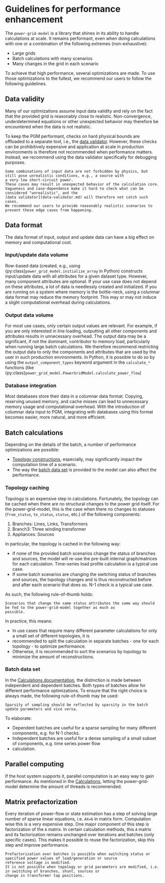 <!--
SPDX-FileCopyrightText: Contributors to the Power Grid Model project <powergridmodel@lfenergy.org>

SPDX-License-Identifier: MPL-2.0
-->

# Guidelines for performance enhancement

The `power-grid-model` is a library that shines in its ability to handle calculations at scale.
It remains performant, even when doing calculations with one or a combination of the following extremes
(non-exhaustive):

- Large grids
- Batch calculations with many scenarios
- Many changes in the grid in each scenario

To achieve that high performance, several optimizations are made.
To use those optimizations to the fullest, we recommend our users to follow the following guidelines.

## Data validity

Many of our optimizations assume input data validity and rely on the fact that the provided grid is reasonably close to
realistic.
Non-convergence, underdetermined equations or other unexpected behavior may therefore be encountered when the data is
not realistic.

To keep the PGM performant, checks on hard physical bounds are offloaded to a separate tool, i.e., the
[data validator](data-validator.md).
However, these checks can be prohibitively expensive and application at scale in production environments is therefore
not recommended when performance matters.
Instead, we recommend using the data validator specifically for debugging purposes.

```{note}
Some combinations of input data are not forbidden by physics, but still pose unrealistic conditions, e.g., a source with
a very low short-circuit power.
These cases may result in unexpected behavior of the calculation core.
Vagueness and case-dependence make it hard to check what can be considered "unrealistic", and the
[data validator](data-validator.md) will therefore not catch such cases.
We recommend our users to provide reasonably realistic scenarios to prevent these edge cases from happening.
```

## Data format

The data format of input, output and update data can have a big effect on memory and computational cost.

### Input/update data volume

Row-based data (created, e.g., using {py:class}`power_grid_model.initialize_array` in Python) constructs input/update
data with all attributes for a given dataset type.
However, many component attributes are optional.
If your use case does not depend on these attributes, a lot of data is needlessly created and initialized.
If you are running on a system where memory is the bottle-neck, using a columnar data format may reduce the memory
footprint.
This may or may not induce a slight computational overhead during calculations.

### Output data volume

For most use cases, only certain output values are relevant.
For example, if you are only interested in line loading, outputting all other components and attributes results in
unnecessary overhead.
The output data may be a significant, if not the dominant, contributor to memory load, particularly when running large
batch calculations.
We therefore recommend restricting the output data to only the components and attributes that are used by the user in
such production environments.
In Python, it is possible to do so by using the `output_component_types` keyword argument in the `calculate_*` functions
(like {py:class}`power_grid_model.PowerGridModel.calculate_power_flow`)

### Database integration

Most databases store their data in a columnar data format.
Copying, reserving unused memory, and cache misses can lead to unnecessary memory usage and computational overhead.
With the introduction of columnar data input to PGM, integrating with databases using this format becomes easier, more
natural, and more efficient.

## Batch calculations

Depending on the details of the batch, a number of performance optimizations are possible:

- [Topology constructions](#topology-caching), especially, may significantly impact the computation time of a scenario.
- The way the [batch data set](#batch-data-set) is provided to the model can also affect the performance.

### Topology caching

Topology is an expensive step in calculations.
Fortunately, the topology can be cached when there are no structural changes to the power grid itself.
For the power-grid-model, this is the case when there no changes to statuses (`from_status`, `to_status`, `status`,
etc.) of the following components:

1. Branches: Lines, Links, Transformers
2. Branch3: Three winding transformer
3. Appliances: Sources

In particular, the topology is cached in the following way:

- If none of the provided batch scenarios change the status of branches and sources, the model will re-use the pre-built
  internal graph/matrices for each calculation.
  Time-series load profile calculation is a typical use case.
- If some batch scenarios are changing the switching status of branches and sources, the topology changes and is thus
  reconstructed before and after each scenario that does so.
  N-1 check is a typical use case.

As such, the following rule-of-thumb holds:

```{note}
Scenarios that change the same status attributes the same way should be fed to the power-grid-model together as much as
possible.
```

In practice, this means:

- In use cases that require many different parameter calculations for only a small set of different topologies, it is
- recommended to split the calculation in separate batches - one for each topology - to optimize performance.
- Otherwise, it is recommended to sort the scenarios by topology to minimize the amount of reconstructions.

### Batch data set

In the [Calculations documentation](calculations.md#batch-data-set), the distinction is made between independent and
dependent batches.
Both types of batches allow for different performance optimizations.
To ensure that the right choice is always made, the following rule-of-thumb may be used:

```{note}
Sparsity of sampling should be reflected by sparsity in the batch update parameters and vice versa.
```

To elaborate:

- Dependent batches are useful for a sparse sampling for many different components, e.g. for N-1 checks.
- Independent batches are useful for a dense sampling of a small subset of components, e.g. time series power flow
- calculation.

## Parallel computing

If the host system supports it, parallel computation is an easy way to gain performance.
As mentioned in the [Calculations](calculations.md#parallel-computing), letting the power-grid-model determine the
amount of threads is recommended.

## Matrix prefactorization

Every iteration of power-flow or state estimation has a step of solving large number of sparse linear equations, i.e.
`AX=b` in matrix form.
Computation wise this is a very expensive step.
One major component of this step is factorization of the `A` matrix.
In certain calculation methods, this `A` matrix and its factorization remains unchanged over iterations and batches
(only specific cases).
This makes it possible to reuse the factorization, skip this step and improve performance.

```{note}
Prefactorization over batches is possible when switching status or specified power values of load/generation or source
reference voltage is modified.
It is not possible when topology or grid parameters are modified, i.e. in switching of branches, shunt, sources or
change in transformer tap positions.
```
